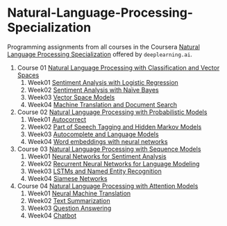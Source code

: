 # Natural-Language-Processing-Specialization
Programming assignments from all courses in the Coursera [Natural Language Processing Specialization](https://www.coursera.org/specializations/natural-language-processing) offered by `deeplearning.ai`.

1. Course 01 [Natural Language Processing with Classification and Vector Spaces](https://www.coursera.org/learn/classification-vector-spaces-in-nlp/home/welcome)
	1. Week01 [Sentiment Analysis with Logistic Regression](https://www.coursera.org/learn/classification-vector-spaces-in-nlp/home/week/1)
	1. Week02 [Sentiment Analysis with Naïve Bayes](https://www.coursera.org/learn/classification-vector-spaces-in-nlp/home/week/2)
	1. Week03 [Vector Space Models](https://www.coursera.org/learn/classification-vector-spaces-in-nlp/home/week/3)
	1. Week04 [Machine Translation and Document Search](https://www.coursera.org/learn/classification-vector-spaces-in-nlp/home/week/4)
2. Course 02 [Natural Language Processing with Probabilistic Models](https://www.coursera.org/learn/probabilistic-models-in-nlp/home/welcome)
	1. Week01 [Autocorrect](https://www.coursera.org/learn/probabilistic-models-in-nlp/home/week/1)
	1. Week02 [Part of Speech Tagging and Hidden Markov Models](https://www.coursera.org/learn/probabilistic-models-in-nlp/home/week/2)
	1. Week03 [Autocomplete and Language Models](https://www.coursera.org/learn/probabilistic-models-in-nlp/home/week/3)
	1. Week04 [Word embeddings with neural networks](https://www.coursera.org/learn/probabilistic-models-in-nlp/home/week/4)
3. Course 03 [Natural Language Processing with Sequence Models](https://www.coursera.org/learn/sequence-models-in-nlp/home/welcome)
	1. Week01 [Neural Networks for Sentiment Analysis](https://www.coursera.org/learn/sequence-models-in-nlp/home/week/1)
	1. Week02 [Recurrent Neural Networks for Language Modeling](https://www.coursera.org/learn/sequence-models-in-nlp/home/week/2)
	1. Week03 [LSTMs and Named Entity Recognition](https://www.coursera.org/learn/sequence-models-in-nlp/home/week/3)
	1. Week04 [Siamese Networks](https://www.coursera.org/learn/sequence-models-in-nlp/home/week/4)
4. Course 04 [Natural Language Processing with Attention Models](https://www.coursera.org/learn/attention-models-in-nlp/home/welcome)
	1. Week01 [Neural Machine Translation](https://www.coursera.org/learn/attention-models-in-nlp/home/week/1)
	1. Week02 [Text Summarization](https://www.coursera.org/learn/attention-models-in-nlp/home/week/2)
	1. Week03 [Question Answering](https://www.coursera.org/learn/attention-models-in-nlp/home/week/3)
	1. Week04 [Chatbot](https://www.coursera.org/learn/attention-models-in-nlp/home/week/4)



